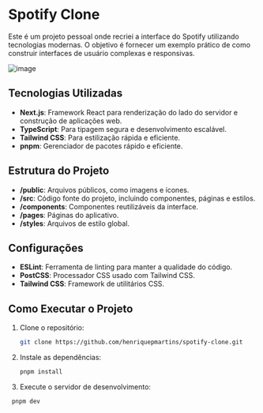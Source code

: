 # Spotify Clone

Este é um projeto pessoal onde recriei a interface do Spotify utilizando tecnologias modernas. O objetivo é fornecer um exemplo prático de como construir interfaces de usuário complexas e responsivas.

![image](https://github.com/henriquepmartins/spotify-clone/assets/125284120/098e8de2-3e49-4c43-bd65-16783ce21a81)


## Tecnologias Utilizadas

- **Next.js**: Framework React para renderização do lado do servidor e construção de aplicações web.
- **TypeScript**: Para tipagem segura e desenvolvimento escalável.
- **Tailwind CSS**: Para estilização rápida e eficiente.
- **pnpm**: Gerenciador de pacotes rápido e eficiente.

## Estrutura do Projeto

- **/public**: Arquivos públicos, como imagens e ícones.
- **/src**: Código fonte do projeto, incluindo componentes, páginas e estilos.
- **/components**: Componentes reutilizáveis da interface.
- **/pages**: Páginas do aplicativo.
- **/styles**: Arquivos de estilo global.

## Configurações

- **ESLint**: Ferramenta de linting para manter a qualidade do código.
- **PostCSS**: Processador CSS usado com Tailwind CSS.
- **Tailwind CSS**: Framework de utilitários CSS.

## Como Executar o Projeto

1. Clone o repositório:
   ```sh
   git clone https://github.com/henriquepmartins/spotify-clone.git
   
2. Instale as dependências:
   ```sh
   pnpm install 

3. Execute o servidor de desenvolvimento:
  ```sh
   pnpm dev 


